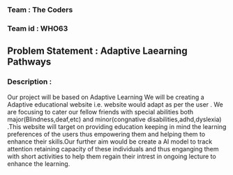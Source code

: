 ### Team : The Coders
### Team id : WHO63
##  Problem Statement : Adaptive Laearning Pathways

### Description :
Our project will be based on Adaptive Learning We will be creating a Adaptive educational website i.e. website would adapt as per the user . We are focusing to cater our fellow friends with special abilities both major(Blindness,deaf,etc) and minor(congnative disabilities,adhd,dyslexia) .This website will target on providing education keeping in mind the learning preferences of the users thus empowering them and helping them to enhance their skills.Our further aim would be create a AI model to  track attention retaining capacity of these individuals and thus enganging them with short activities to help them regain their intrest in ongoing lecture to enhance the learning.

